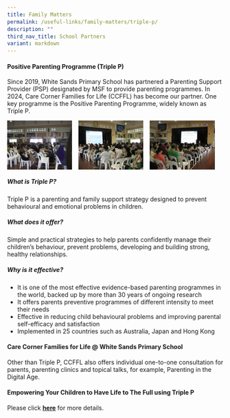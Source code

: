 ```yaml
---
title: Family Matters
permalink: /useful-links/family-matters/triple-p/
description: ""
third_nav_title: School Partners
variant: markdown
---
```

#### **Positive Parenting Programme (Triple P)**
Since 2019, White Sands Primary School has partnered a Parenting Support Provider (PSP) designated by MSF to provide parenting programmes. In 2024, Care Corner Families for Life (CCFFL) has become our partner. One key programme is the Positive Parenting Programme, widely known as Triple P.

<img src="/images/triplep1.jpg" style="width:30%;margin-right:15px;" align="left">
<img src="/images/triplep2.jpg" style="width:30%;margin-right:15px;" align="left">
<img src="/images/triplep3.jpg" style="width:30%;margin-right:15px;" align="left">

<br clear="left">

##### **What is Triple P?**
Triple P is a parenting and family support strategy designed to prevent behavioural and emotional problems in children.

##### **What does it offer?**
Simple and practical strategies to help parents confidently manage their children’s behaviour, prevent problems, developing and building strong, healthy relationships.

##### **Why is it effective?**
*   It is one of the most effective evidence-based parenting programmes in the world, backed up by more than 30 years of ongoing research
*   It offers parents preventive programmes of different intensity to meet their needs
*   Effective in reducing child behavioural problems and improving parental self-efficacy and satisfaction
*   Implemented in 25 countries such as Australia, Japan and Hong Kong



#### **Care Corner Families for Life @ White Sands Primary School**

Other than Triple P, CCFFL also offers individual one-to-one consultation for parents, parenting clinics and topical talks, for example, Parenting in the Digital Age.


#### **Empowering Your Children to Have Life to The Full using Triple P**


Please click&nbsp;**[here](/files/FFLT_FSS_Introduction_letter_2025__P2_6_.pdf)**&nbsp;for more details.